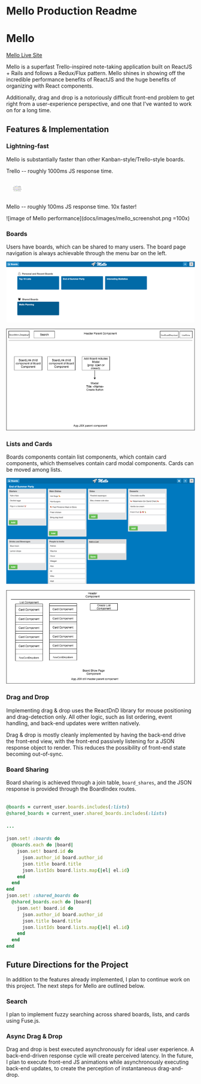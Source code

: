 # Mello Production Readme

# Mello

[Mello Live Site][heroku]

[heroku]: https://melloboard.herokuapp.com

Mello is a superfast Trello-inspired note-taking application built on ReactJS + Rails and follows a Redux/Flux pattern.  Mello shines in showing off the incredible performance benefits of ReactJS and the huge benefits of organizing with React components.

Additionally, drag and drop is a notoriously difficult front-end problem to get right from a user-experience perspective, and one that I've wanted to work on for a long time.


## Features & Implementation

### Lightning-fast

Mello is substantially faster than other Kanban-style/Trello-style boards.  

Trello -- roughly 1000ms JS response time.

<img src="docs/images/mello_screenshot.png" style="width: 30px; align-self: left; padding: 15px;"/>


Mello -- roughly 100ms JS response time.  10x faster!

![image of Mello performance](docs/images/mello_screenshot.png =100x)


### Boards

  Users have boards, which can be shared to many users.  The board page navigation is always achievable through the menu bar on the left.

![image of BoardIndex screenshot](docs/images/board_index_screenshot.png)

![image of BoardIndex component](docs/wireframes/BoardIndex.png)

### Lists and Cards

Boards components contain list components, which contain card components, which themselves contain card modal components.  Cards can be moved among lists.

![image of BoardShow screenshot](docs/images/board_show_screenshot.png)

![image of BoardShow component](docs/wireframes/BoardShow.png)


### Drag and Drop

Implementing drag & drop uses the ReactDnD library for mouse positioning and drag-detection only. All other logic, such as list ordering, event handling, and back-end updates were written natively.

Drag & drop is mostly cleanly implemented by having the back-end drive the front-end view, with the front-end passively listening for a JSON response object to render.  This reduces the possibility of front-end state becoming out-of-sync.


### Board Sharing

Board sharing is achieved through a join table, `board_shares`, and the JSON response is provided through the BoardIndex routes.

```ruby

@boards = current_user.boards.includes(:lists)
@shared_boards = current_user.shared_boards.includes(:lists)

...

json.set! :boards do
  @boards.each do |board|
    json.set! board.id do
      json.author_id board.author_id
      json.title board.title
      json.listIds board.lists.map{|el| el.id}
    end
  end
end
json.set! :shared_boards do
  @shared_boards.each do |board|
    json.set! board.id do
      json.author_id board.author_id
      json.title board.title
      json.listIds board.lists.map{|el| el.id}
    end
  end
end

```

## Future Directions for the Project

In addition to the features already implemented, I plan to continue work on this project.  The next steps for Mello are outlined below.

### Search

I plan to implement fuzzy searching across shared boards, lists, and cards using Fuse.js.

### Async Drag & Drop
Drag and drop is best executed asynchronously for ideal user experience.  A back-end-driven response cycle will create perceived latency.  In the future, I plan to execute front-end JS animations while asynchronously executing back-end updates, to create the perception of instantaneous drag-and-drop.
